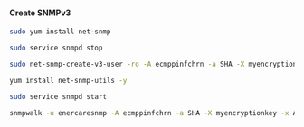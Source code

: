 #### Create SNMPv3

```sh
sudo yum install net-snmp
```
```sh
sudo service snmpd stop
```
```sh
sudo net-snmp-create-v3-user -ro -A ecmppinfchrn -a SHA -X myencryptionkey -x AES enercaresnmp
```
```sh
yum install net-snmp-utils -y
```
```sh
sudo service snmpd start
```
```sh
snmpwalk -u enercaresnmp -A ecmppinfchrn -a SHA -X myencryptionkey -x AES -l authPriv 127.0.0.1 -v3
```
